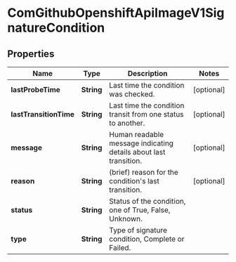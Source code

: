 
# ComGithubOpenshiftApiImageV1SignatureCondition

## Properties
Name | Type | Description | Notes
------------ | ------------- | ------------- | -------------
**lastProbeTime** | **String** | Last time the condition was checked. |  [optional]
**lastTransitionTime** | **String** | Last time the condition transit from one status to another. |  [optional]
**message** | **String** | Human readable message indicating details about last transition. |  [optional]
**reason** | **String** | (brief) reason for the condition&#39;s last transition. |  [optional]
**status** | **String** | Status of the condition, one of True, False, Unknown. | 
**type** | **String** | Type of signature condition, Complete or Failed. | 



